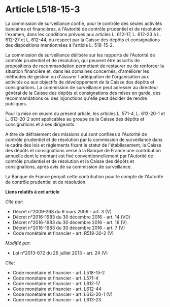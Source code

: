 # Article L518-15-3

La commission de surveillance confie, pour le contrôle des seules activités bancaires et financières, à l'Autorité de
contrôle prudentiel et de résolution l'examen, dans les conditions prévues aux articles L. 612-17, 
L. 612-23 à L. 612-27 et L. 612-44, du respect par la Caisse des dépôts et consignations des dispositions mentionnées à
l'article L. 518-15-2. 

La commission de surveillance délibère sur les rapports de l'Autorité de contrôle prudentiel et de résolution, qui peuvent
être assortis de propositions de recommandation permettant de restaurer ou de renforcer la situation financière et, dans les
domaines concernés, d'améliorer les méthodes de gestion ou d'assurer l'adéquation de l'organisation aux activités ou aux
objectifs de développement de la Caisse des dépôts et consignations. La commission de surveillance peut adresser au directeur
général de la Caisse des dépôts et consignations des mises en garde, des recommandations ou des injonctions qu'elle peut
décider de rendre publiques. 

Pour la mise en œuvre du présent article, les articles L. 571-4, 
L. 613-20-1 et L. 613-20-2 sont applicables au groupe de la Caisse des dépôts et consignations et à ses dirigeants. 

A titre de défraiement des missions qui sont confiées à l'Autorité de contrôle prudentiel et de résolution par la commission
de surveillance dans le cadre des lois et règlements fixant le statut de l'établissement, la Caisse des dépôts et
consignations verse à la Banque de France une contribution annuelle dont le montant est fixé conventionnellement par
l'Autorité de contrôle prudentiel et de résolution et la Caisse des dépôts et consignations, après avis de sa commission de
surveillance. 

La Banque de France perçoit cette contribution pour le compte de l'Autorité de contrôle prudentiel et de résolution.

**Liens relatifs à cet article**

_Cité par_:

  - Décret n°2009-268 du 9 mars 2009 - art. 3 (V)
  - Décret n°2016-1983 du 30 décembre 2016 - art. 14 (VD)
  - Décret n°2016-1983 du 30 décembre 2016 - art. 16 (V)
  - Décret n°2016-1983 du 30 décembre 2016 - art. 7 (V)
  - Code monétaire et financier - art. R518-30-2 (V)

_Modifié par_:

  - Loi n°2013-672 du 26 juillet 2013 - art. 24 (V)

_Cite_:

  - Code monétaire et financier - art. L518-15-2
  - Code monétaire et financier - art. L571-4
  - Code monétaire et financier - art. L612-17
  - Code monétaire et financier - art. L612-44
  - Code monétaire et financier - art. L613-20-1 (V)
  - Code monétaire et financier - art. L613-23
